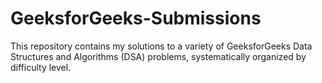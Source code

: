 # GeeksforGeeks-Submissions
This repository contains my solutions to a variety of GeeksforGeeks Data Structures and Algorithms (DSA) problems, systematically organized by difficulty level.
